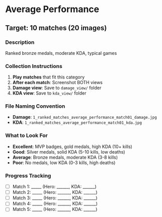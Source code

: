 # Average Performance

## Target: 10 matches (20 images)

### Description
Ranked bronze medals, moderate KDA, typical games

### Collection Instructions
1. **Play matches** that fit this category
2. **After each match**: Screenshot BOTH views
3. **Damage view**: Save to `damage_view/` folder
4. **KDA view**: Save to `kda_view/` folder

### File Naming Convention
- **Damage**: `1_ranked_matches_average_performance_match01_damage.jpg`
- **KDA**: `1_ranked_matches_average_performance_match01_kda.jpg`

### What to Look For
- **Excellent**: MVP badges, gold medals, high KDA (10+ kills)
- **Good**: Silver medals, solid KDA (5-10 kills, low deaths)
- **Average**: Bronze medals, moderate KDA (3-8 kills)
- **Poor**: No medals, low KDA (0-3 kills, high deaths)

### Progress Tracking
- [ ] Match 1: _____ (Hero: ______, KDA: ______)
- [ ] Match 2: _____ (Hero: ______, KDA: ______)
- [ ] Match 3: _____ (Hero: ______, KDA: ______)
- [ ] Match 4: _____ (Hero: ______, KDA: ______)
- [ ] Match 5: _____ (Hero: ______, KDA: ______)

